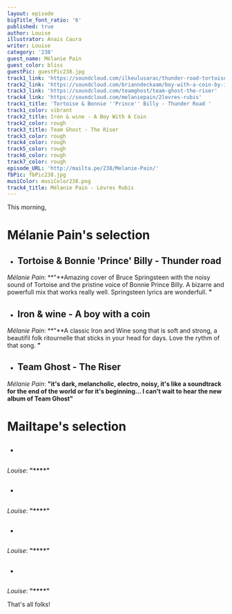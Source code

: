 ```yaml
---
layout: episode
bigTitle_font_ratio: '6'
published: true
author: Louise
illustrator: Anais Caura
writer: Louise
category: '238'
guest_name: Mélanie Pain
guest_color: bliss
guestPic: guestPic238.jpg
track1_link: 'https://soundcloud.com/ilkeulusarac/thunder-road-tortoise-and'
track2_link: 'https://soundcloud.com/brianndeckaam/boy-with-a-coin-by-iron-and'
track3_link: 'https://soundcloud.com/teamghost/team-ghost-the-riser'
track4_link: 'https://soundcloud.com/melaniepain/2levres-rubis'
track1_title: 'Tortoise & Bonnie ''Prince'' Billy - Thunder Road '
track1_color: vibrant
track2_title: Iron & wine - A Boy With A Coin
track2_color: rough
track3_title: Team Ghost - The Riser
track3_color: rough
track4_color: rough
track5_color: rough
track6_color: rough
track7_color: rough
episode_URL: 'http://mailta.pe/238/Melanie-Pain/'
fbPic: fbPic238.jpg
musiColor: musiColor238.png
track4_title: Mélanie Pain - Lèvres Rubis
---
```

<p id="introduction">This morning,</p>


# **Mélanie Pain's selection**

+ ## Tortoise & Bonnie 'Prince' Billy - Thunder road
_Mélanie Pain_: **"**Amazing cover of  Bruce Springsteen with the noisy sound of Tortoise and the pristine voice of  Bonnie Prince Billy. A bizarre and powerfull mix that works really well. Springsteen lyrics are wonderfull. **"**

+ ## Iron & wine - A boy with a coin
_Mélanie Pain_: **"**A classic Iron and Wine song that is soft and strong, a beautifil folk ritournelle that sticks in your head for days. Love the rythm of that song. 
**"**

+ ## Team Ghost - The Riser
_Mélanie Pain_: **"**it's dark, melancholic, electro, noisy, it's like a soundtrack for the end of the world or for it's beginning... I can't wait to hear the new album of Team Ghost**"**

# **Mailtape's selection**

+ ## 
_Louise_: **"****"**

+ ## 
_Louise_: **"****"**

+ ## 
_Louise_: **"****"**

+ ## 
_Louise_: **"****"**

<p id="outroduction">That's all folks!</p>
